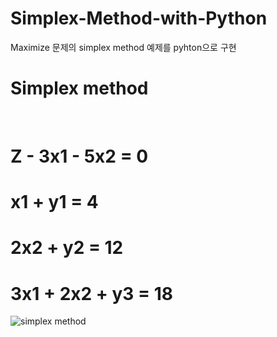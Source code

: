 # Simplex-Method-with-Python
Maximize 문제의 simplex method 예제를 pyhton으로 구현

# Simplex method
<br>

# Z - 3x1 - 5x2 = 0
# x1 + y1 = 4
# 2x2 + y2 = 12
# 3x1 + 2x2 + y3 = 18

![simplex method](https://github.com/user-attachments/assets/9abaeb91-5026-4647-9cb2-eb69f7b11332)
